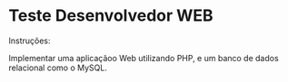 # Teste Desenvolvedor WEB 

Instruções:

Implementar uma aplicaçãoo Web utilizando PHP, e um banco de dados relacional como o MySQL.
